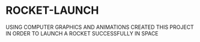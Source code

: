 # ROCKET-LAUNCH
USING COMPUTER GRAPHICS AND ANIMATIONS CREATED THIS PROJECT IN ORDER TO LAUNCH A ROCKET SUCCESSFULLY IN SPACE
